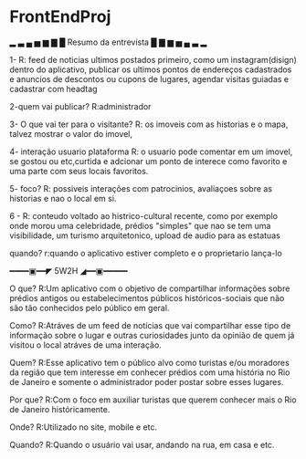 # FrontEndProj

▂ ▃ ▄ ▅ ▆ ▇ █ Resumo da entrevista █ ▇ ▆ ▅ ▄ ▃ ▂  

                                                               
1-
R: feed de noticias ultimos postados primeiro, como um instagram(disign) dentro do aplicativo, publicar os ultimos 
pontos de endereços cadastrados e anuncios de descontos ou cupons de lugares, agendar visitas guiadas e cadastrar com headtag


2-quem vai publicar?
R:administrador


3- O que vai ter para o visitante? 
R: os imoveis com as historias e o mapa, talvez mostrar o valor do imovel,


4- interação usuario plataforma 
R: o usuario pode comentar em um imovel, se gostou ou etc,curtida e adcionar um ponto de interece como favorito e uma parte com seus locais favoritos.


5- foco?
R: possiveis interações com patrocinios, avaliaçoes sobre as historias e nao o local em si.


6 -
R: conteudo voltado ao histrico-cultural recente, como por exemplo onde morou uma celebridade, prédios "simples" que nao se tem uma visibilidade, 
um turismo arquitetonico, upload de audio para as estatuas



quando?
r:quando o aplicativo estiver completo e o proprietario lança-lo


━━━━▣━━◤ 5W2H ◢━━▣━━━━━


O que?
R:Um aplicativo com o objetivo de compartilhar informações sobre prédios antigos ou estabelecimentos públicos históricos-sociais que não são tão conhecidos pelo público em geral.


Como?
R:Atráves de um feed de notícias que vai compartilhar esse tipo de informação sobre o lugar e outras curiosidades junto da opinião de quem já visitou o local atráves de uma interação.


Quem?
R:Esse aplicativo tem o público alvo como turistas e/ou moradores da região que tem interesse em conhecer prédios com uma história no Rio de Janeiro e somente o administrador poder postar sobre esses lugares. 

Por que?
R:Com o foco em auxiliar turistas que querem conhecer mais o Rio de Janeiro históricamente.

Onde?
R:Utilizado no site, mobile e etc.

Quando?
R:Quando o usuário vai usar, andando na rua, em casa e etc.


